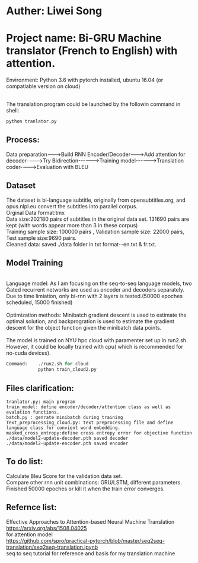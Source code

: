 # Auther: Liwei Song
# Project name: Bi-GRU Machine translator (French to English) with attention.

Environment: Python 3.6 with pytorch installed, ubuntu 16.04 (or compatiable version on cloud)


<br>The translation program could be launched by the followin command in shell:
```python
python tranlator.py
```
## Process:
Data preparation--->Build RNN Encoder/Decoder--->Add attention for decoder---->Try Bidirection------>Training model------>Translation coder---->Evaluation with BLEU
<br>
## Dataset
The dataset is bi-language subtitle, originally from opensubtitles.org, and opus.nlpl.eu convert the subtitles into parallel corpus.
<br>Orginal Data format:tmx
<br>Data size:202180 pairs of subtitles in the original data set. 131690 pairs are kept (with words appear more than 3 in these corpus)
<br> Training sample size: 100000 pairs , Validation sample size: 22000 pairs, Test sample size:9690 pairs.
<br>Cleaned data: saved ./data folder in txt format--en.txt & fr.txt.
<br>
## Model Training
<br>Language model:
As I am focusing on the seq-to-seq language models, two Gated recurrent networks are used as encoder and decoders separately.
Due to time limiation, only bi-rnn with 2 layers is tested.(50000 epoches scheduled, 15000 finished)
<br>
<br>Optimization methods:
    Minibatch gradient descent is used to estimate the optimal solution, and backprogration is used to estimate the gradient descent for the object function given the minibatch data points.
<br>
<br>The model is trained on NYU hpc cloud with paramenter set up in run2.sh.
<br>However, it could be locally trained with cpu( which is recommended for no-cuda devices).
```python
Command:    ./run2.sh for cloud   
            python train_cloud2.py
```
## Files clarification:
```
tranlator.py: main program
train_model: define encoder/decoder/attention class as well as evalation functions.
batch.py : genrate minibatch during training
Text_preprocessing_cloud.py: text preprocessing file and define language class for convient word embedding.
masked_cross_entropy:define cross entropy error for objective function
./data/model2-update-decoder.pth saved decoder
./data/model2-update-encoder.pth saved encoder
```
## To do list:
Calculate Bleu Score for the validation data set.
<br>Compare other rnn unit combinations: GRU/LSTM, different parameters.
Finished 50000 epoches or kill it when the train error converges.

## Refernce list:
Effective Approaches to Attention-based Neural Machine Translation
<br>https://arxiv.org/abs/1508.04025 
<br>for attention model
<br>https://github.com/spro/practical-pytorch/blob/master/seq2seq-translation/seq2seq-translation.ipynb
<br> seq to seq tutorial for reference and basis for my translation machine



